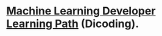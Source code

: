 # [Machine Learning Developer Learning Path](https://www.dicoding.com/learningpaths/30) (Dicoding).
